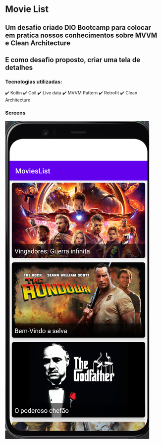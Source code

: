 # Movie List
## Um desafio criado  DIO Bootcamp para colocar em pratica nossos conhecimentos sobre MVVM e Clean Architecture
## E como desafio proposto, criar uma tela de detalhes

### Tecnologias utilizadas:

:heavy_check_mark: Kotlin
:heavy_check_mark: Coil
:heavy_check_mark: Live data
:heavy_check_mark: MVVM Pattern
:heavy_check_mark: Retrofit
:heavy_check_mark: Clean Architecture

### Screens
![MovieList](/app/src/main/res/drawable/mainscreen.png)





